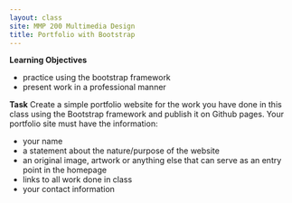 ```yaml
---
layout: class
site: MMP 200 Multimedia Design
title: Portfolio with Bootstrap
---
```


**Learning Objectives** 
- practice using the bootstrap framework
- present work in a professional manner

**Task** 
Create a simple portfolio website for the work you have done in this class using the Bootstrap framework and publish it on Github pages. Your portfolio site must have the information: 
- your name
- a statement about the nature/purpose of the website
- an original image, artwork or anything else that can serve as an entry point in the homepage
- links to all work done in class
- your contact information
